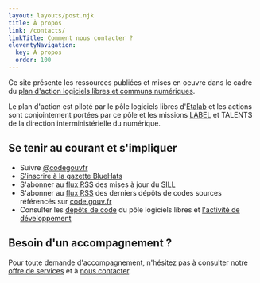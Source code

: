 ```yaml
---
layout: layouts/post.njk
title: À propos
link: /contacts/
linkTitle: Comment nous contacter ?
eleventyNavigation:
  key: À propos
  order: 100
---
```


Ce site présente les ressources publiées et mises en oeuvre dans le cadre du [plan d'action logiciels libres et communs numériques](/plan-action-logiciels-libres-et-communs-numeriques/).

Le plan d'action est piloté par le pôle logiciels libres d'[Etalab](https://etalab.gouv.fr) et les actions sont conjointement portées par ce pôle et les missions [LABEL](https://catalogue.numerique.gouv.fr) et TALENTS de la direction interministérielle du numérique.

## Se tenir au courant et s'impliquer

- Suivre [@codegouvfr](https://twitter.com/codegouvfr)
- [S'inscrire à la gazette BlueHats](https://infolettres.etalab.gouv.fr/subscribe/bluehats@mail.etalab.studio)
- S'abonner au [flux RSS](https://sill.etalab.gouv.fr/updates.xml) des mises à jour du [SILL](https://sill.etalab.gouv.fr)
- S'abonner au [flux RSS](https://code.gouv.fr/latest.xml) des derniers dépôts de codes sources référencés sur [code.gouv.fr](https://code.gouv.fr)
- Consulter les [dépôts de code](https://git.sr.ht/~etalab/readme-logiciels-libres) du pôle logiciels libres et [l'activité de développement](https://sr.ht/~etalab/logiciels-libres/feed)

## Besoin d'un accompagnement ?

Pour toute demande d'accompagnement, n'hésitez pas à consulter [notre offre de services](https://man.sr.ht/~etalab/logiciels-libres/offre-de-services.md "Offre de services du pôle logiciels libres - Lien externe") et à [nous contacter](/contacts/).
